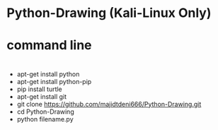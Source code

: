 # Python-Drawing (Kali-Linux Only)

# command line
#
- apt-get install python
- apt-get install python-pip
- pip install turtle
- apt-get install git
- git clone https://github.com/majidtdeni666/Python-Drawing.git
- cd Python-Drawing
- python filename.py
